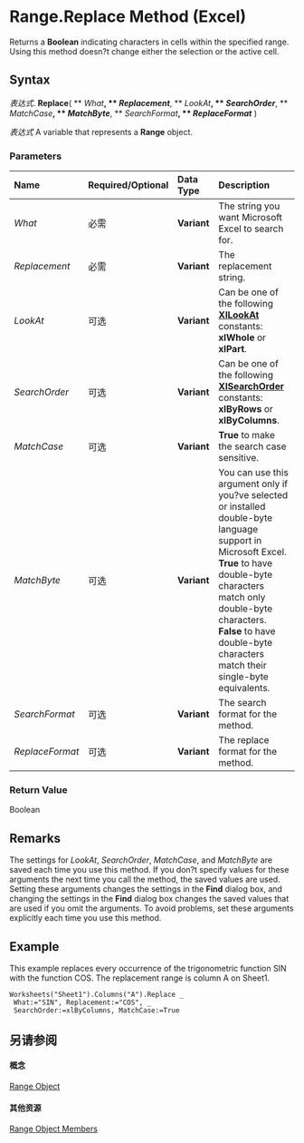 
# Range.Replace Method (Excel)

Returns a  **Boolean** indicating characters in cells within the specified range. Using this method doesn?t change either the selection or the active cell.


## Syntax

 _表达式_. **Replace**( ** _What_**, ** _Replacement_**, ** _LookAt_**, ** _SearchOrder_**, ** _MatchCase_**, ** _MatchByte_**, ** _SearchFormat_**, ** _ReplaceFormat_** )

 _表达式_ A variable that represents a **Range** object.


### Parameters



|**Name**|**Required/Optional**|**Data Type**|**Description**|
|:-----|:-----|:-----|:-----|
| _What_|必需|**Variant**|The string you want Microsoft Excel to search for.|
| _Replacement_|必需|**Variant**|The replacement string.|
| _LookAt_|可选|**Variant**|Can be one of the following  **[XlLookAt](766c4dae-d66e-6f0c-1f33-792ee6f0918b.md)** constants: **xlWhole** or **xlPart**.|
| _SearchOrder_|可选|**Variant**|Can be one of the following  **[XlSearchOrder](c9b65ed0-43e5-fab2-cd02-a763f9a42f6d.md)** constants: **xlByRows** or **xlByColumns**.|
| _MatchCase_|可选|**Variant**|**True** to make the search case sensitive.|
| _MatchByte_|可选|**Variant**|You can use this argument only if you?ve selected or installed double-byte language support in Microsoft Excel.  **True** to have double-byte characters match only double-byte characters. **False** to have double-byte characters match their single-byte equivalents.|
| _SearchFormat_|可选|**Variant**|The search format for the method.|
| _ReplaceFormat_|可选|**Variant**|The replace format for the method.|

### Return Value

Boolean


## Remarks

The settings for  _LookAt_,  _SearchOrder_,  _MatchCase_, and  _MatchByte_ are saved each time you use this method. If you don?t specify values for these arguments the next time you call the method, the saved values are used. Setting these arguments changes the settings in the **Find** dialog box, and changing the settings in the **Find** dialog box changes the saved values that are used if you omit the arguments. To avoid problems, set these arguments explicitly each time you use this method.


## Example

This example replaces every occurrence of the trigonometric function SIN with the function COS. The replacement range is column A on Sheet1.


```
Worksheets("Sheet1").Columns("A").Replace _ 
 What:="SIN", Replacement:="COS", _ 
 SearchOrder:=xlByColumns, MatchCase:=True
```


## 另请参阅


#### 概念


[Range Object](b8207778-0dcc-4570-1234-f130532cc8cd.md)
#### 其他资源


[Range Object Members](http://msdn.microsoft.com/library/4336bf81-1e63-7e44-1792-baf366a027a7%28Office.15%29.aspx)